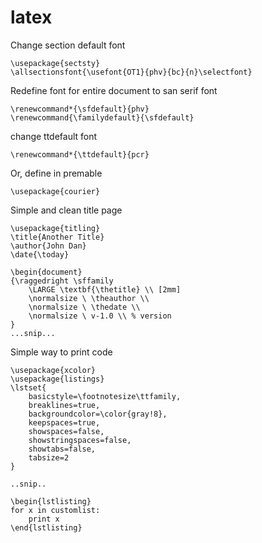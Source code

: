 # latex
Change section default font
```
\usepackage{sectsty}
\allsectionsfont{\usefont{OT1}{phv}{bc}{n}\selectfont}
```

Redefine font for entire document to san serif font
```
\renewcommand*{\sfdefault}{phv}
\renewcommand{\familydefault}{\sfdefault}
```
change ttdefault font 
```
\renewcommand*{\ttdefault}{pcr}
```
Or, define in premable
```
\usepackage{courier}
```
Simple and clean title page
```
\usepackage{titling}
\title{Another Title}
\author{John Dan}
\date{\today}

\begin{document}
{\raggedright \sffamily
    \LARGE \textbf{\thetitle} \\ [2mm]
    \normalsize \ \theauthor \\
    \normalsize \ \thedate \\
    \normalsize \ v-1.0 \\ % version
}
...snip...

```
Simple way to print code
```
\usepackage{xcolor}
\usepackage{listings}
\lstset{
	basicstyle=\footnotesize\ttfamily,
	breaklines=true,
	backgroundcolor=\color{gray!8},
	keepspaces=true,                                  
  	showspaces=false,                
  	showstringspaces=false,
  	showtabs=false,                  
  	tabsize=2
}

..snip..

\begin{lstlisting}
for x in customlist:
	print x
\end{lstlisting}

```

